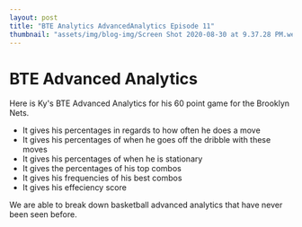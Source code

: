 ```yaml
---
layout: post
title: "BTE Analytics AdvancedAnalytics Episode 11"
thumbnail: "assets/img/blog-img/Screen Shot 2020-08-30 at 9.37.28 PM.webp"
---
```


# BTE Advanced Analytics

Here is Ky's BTE Advanced Analytics for his 60 point game for the Brooklyn Nets. 
- It gives his percentages in regards to how often he does a move 
- It gives his percentages of when he goes off the dribble with these moves 
- It gives his percentages of when he is stationary 
- It gives the percentages of his top combos 
- It gives his frequencies of his best combos 
- It gives his effeciency score

We are able to break down basketball advanced analytics that have never been seen before.  
